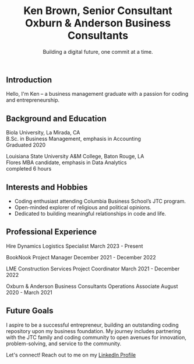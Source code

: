 <header>
    <h1>Ken Brown, Senior Consultant<br>
      Oxburn & Anderson Business Consultants</h1>
    <p>Building a digital future, one commit at a time.</p>
  </header>

  <section id="introduction">
    <h2>Introduction</h2>
    <p>Hello, I'm Ken – a business management graduate with a passion for coding and entrepreneurship.</p>
  </section>

  <section id="background">
    <h2>Background and Education</h2>
    <p>Biola University, La Mirada, CA<br>
      B.Sc. in Business Management, emphasis in Accounting<br>
      Graduated 2020</p>
    <p>Louisiana State University A&M College, Baton Rouge, LA<br>
    Flores MBA candidate, emphasis in Data Analytics<br>
    completed 6 hours</p>
  </section>

  <section id="interests">
    <h2>Interests and Hobbies</h2>
    <ul>
      <li>Coding enthusiast attending Columbia Business School’s JTC program.</li>
      <li>Open-minded explorer of religious and political opinions.</li>
      <li>Dedicated to building meaningful relationships in code and life.</li>
    </ul>
  </section>

  <section id="experience">
    <h2>Professional Experience</h2>
    <p>Hire Dynamics
      Logistics Specialist
      March 2023 - Present</p>
      <p>BookNook
      Project Manager
      December 2021 - December 2022</p>
      <p>LME Construction Services
      Project Coordinator
      March 2021 - December 2022</p>
      <p>Oxburn & Anderson Business Consultants
      Operations Associate
      August 2020 - March 2021</p>
  </section>

  <section id="goals">
    <h2>Future Goals</h2>
    <p>I aspire to be a successful entrepreneur, building an outstanding coding repository upon my business foundation. My journey includes partnering with the JTC family and coding community to open avenues for innovation, problem-solving, and service to the community.</p>
  </section>

  <footer>
    <p>Let's connect! Reach out to me on my <a href="https://www.linkedin.com/in/kennethbrownatl" target="_blank">LinkedIn Profile</a></p>
  </footer>

</body>

</html>
